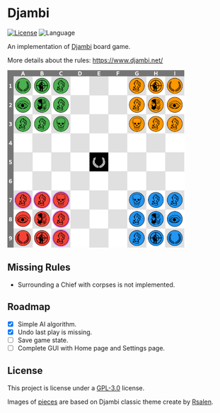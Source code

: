 # Djambi

[![License](https://img.shields.io/github/license/mabdelaal86/djambi)](LICENSE)
![Language](https://img.shields.io/github/languages/top/mabdelaal86/djambi)

An implementation of [Djambi](https://en.wikipedia.org/wiki/Djambi) board game.

More details about the rules: https://www.djambi.net/

<img src="docs/assets/screenshot.png" width="400px">

## Missing Rules

* Surrounding a Chief with corpses is not implemented.

## Roadmap

- [x] Simple AI algorithm.
- [x] Undo last play is missing.
- [ ] Save game state.
- [ ] Complete GUI with Home page and Settings page.

## License

This project is license under a [GPL-3.0](https://www.gnu.org/licenses/gpl-3.0.html) license.

Images of [pieces](./djambi-flutter/assets/classic) are based on Djambi classic theme create by [Rsalen](https://commons.wikimedia.org/wiki/User:Rsalen).
